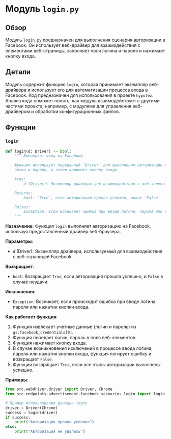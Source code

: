 # Модуль `login.py`

## Обзор

Модуль `login.py` предназначен для выполнения сценария авторизации в Facebook. Он использует веб-драйвер для взаимодействия с элементами веб-страницы, заполняет поля логина и пароля и нажимает кнопку входа.

## Детали

Модуль содержит функцию `login`, которая принимает экземпляр веб-драйвера и использует его для автоматизации процесса входа в Facebook.  Код предназначен для использования в проекте `hypotez`.
Анализ кода поможет понять, как модуль взаимодействует с другими частями проекта, например, с модулями для управления веб-драйвером и обработки конфигурационных файлов.

## Функции

### `login`

```python
def login(d: Driver) -> bool:
    """ Выполняет вход на Facebook.

    Функция использует переданный `Driver` для выполнения авторизации на Facebook, заполняя
    логин и пароль, а затем нажимает кнопку входа.

    Args:
        d (Driver): Экземпляр драйвера для взаимодействия с веб-элементами.

    Returns:
        bool: `True`, если авторизация прошла успешно, иначе `False`.

    Raises:
        Exception: Если возникает ошибка при вводе логина, пароля или нажатии кнопки.
    """
```

**Назначение**:
Функция `login` выполняет авторизацию на Facebook, используя предоставленный драйвер веб-браузера.

**Параметры**:
- `d` (Driver): Экземпляр драйвера, используемый для взаимодействия с веб-страницей Facebook.

**Возвращает**:
- `bool`: Возвращает `True`, если авторизация прошла успешно, и `False` в случае неудачи.

**Исключения**:
- `Exception`: Возникает, если происходит ошибка при вводе логина, пароля или нажатии кнопки входа.

**Как работает функция**:
1. Функция извлекает учетные данные (логин и пароль) из `gs.facebook_credentials[0]`.
2. Функция передает логин, пароль в поля веб-элементов.
3. Функция нажимает кнопку входа.
4. В случае возникновения исключений в процессе ввода логина, пароля или нажатия кнопки входа, функция логирует ошибку и возвращает `False`.
5.  Функция возвращает `True`, если все этапы авторизации выполнены успешно.

**Примеры**:

```python
from src.webdriver.driver import Driver, Chrome
from src.endpoints.advertisement.facebook.scenarios.login import login

# Пример использования функции login
driver = Driver(Chrome)
success = login(driver)
if success:
    print("Авторизация прошла успешно")
else:
    print("Авторизация не удалась")